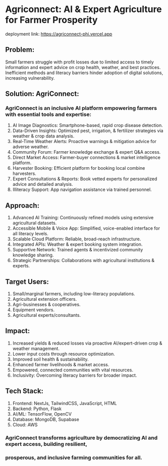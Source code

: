 # Agriconnect: AI & Expert Agriculture for Farmer Prosperity 
deployment link: https://agriconnect-phi.vercel.app
## Problem: 
Small farmers struggle with profit losses due to limited access to timely information and 
expert advice on crop health, weather, and best practices. Inefficient methods and literacy barriers 
hinder adoption of digital solutions, increasing vulnerability. 
## Solution: AgriConnect: 
### AgriConnect is an inclusive AI platform empowering farmers with essential tools and expertise: 
1. AI Image Diagnostics: Smartphone-based, rapid crop disease detection. 
2. Data-Driven Insights: Optimized pest, irrigation, & fertilizer strategies via weather & crop data 
analysis. 
3. Real-Time Weather Alerts: Proactive warnings & mitigation advice for adverse weather. 
4. Community Forum: Farmer knowledge exchange & expert Q&A access. 
5. Direct Market Access: Farmer-buyer connections & market intelligence platform. 
6. Harvester Booking: Efficient platform for booking local combine harvesters. 
7. Expert Consultations & Reports: Book vetted experts for personalized advice and detailed 
analysis. 
8. Illiteracy Support: App navigation assistance via trained personnel. 
## Approach: 
1. Advanced AI Training: Continuously refined models using extensive agricultural datasets. 
2. Accessible Mobile & Voice App: Simplified, voice-enabled interface for all literacy levels. 
3. Scalable Cloud Platform: Reliable, broad-reach infrastructure. 
4. Integrated APIs: Weather & expert booking system integration. 
5. Supportive Network: Trained agents & incentivized community knowledge sharing. 
6. Strategic Partnerships: Collaborations with agricultural institutions & experts. 
## Target Users: 
1. Small/marginal farmers, including low-literacy populations. 
2. Agricultural extension officers. 
3. Agri-businesses & cooperatives. 
4. Equipment vendors. 
5. Agricultural experts/consultants. 
## Impact: 
1. Increased yields & reduced losses via proactive AI/expert-driven crop & weather management. 
2. Lower input costs through resource optimization. 
4. Improved soil health & sustainability. 
5. Enhanced farmer livelihoods & market access. 
6. Empowered, connected communities with vital resources. 
7. Inclusivity: Overcoming literacy barriers for broader impact. 
## Tech Stack: 
1. Frontend: NextJs, TailwindCSS, JavaScript, HTML 
2. Backend: Python, Flask 
3. AI/ML: TensorFlow, OpenCV 
4. Database: MongoDB, Supabase 
5. Cloud: AWS 
### AgriConnect transforms agriculture by democratizing AI and expert access, building resilient, 
### prosperous, and inclusive farming communities for all. 
